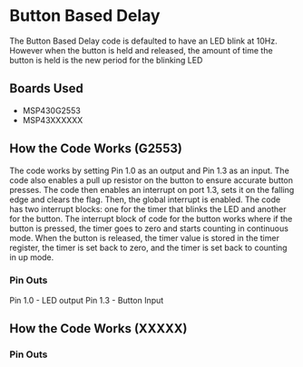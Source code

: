 # Button Based Delay
The Button Based Delay code is defaulted to have an LED blink at 10Hz. However when the button is held and released, the amount of time the button is held is the new period for the blinking LED

## Boards Used
* MSP430G2553
* MSP43XXXXXX

## How the Code Works (G2553)
The code works by setting Pin 1.0 as an output and Pin 1.3 as an input. The code also enables a pull up resistor on the button to ensure accurate button presses. The code then enables an interrupt on port 1.3, sets it on the falling edge and clears the flag. Then, the global interrupt is enabled. The code has two interrupt blocks: one for the timer that blinks the LED and another for the button. The interrupt block of code for the button works where if the button is pressed, the timer goes to zero and starts counting in continuous mode. When the button is released, the timer value is stored in the timer register, the timer is set back to zero, and the timer is set back to counting in up mode. 

### Pin Outs
Pin 1.0 - LED output 
Pin 1.3 - Button Input

## How the Code Works (XXXXX)


### Pin Outs
